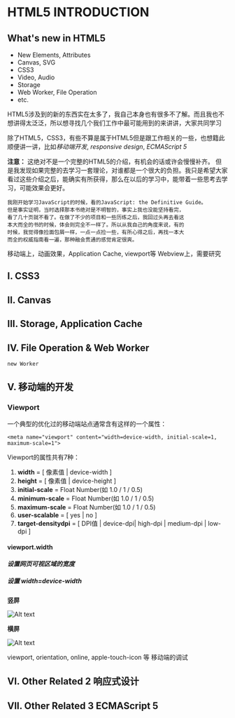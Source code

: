 # HTML5 INTRODUCTION

## What's new in HTML5
- New Elements, Attributes
- Canvas, SVG
- CSS3
- Video, Audio
- Storage
- Web Worker, File Operation
- etc.

HTML5涉及到的新的东西实在太多了，我自己本身也有很多不了解。而且我也不想讲得太泛泛，所以想寻找几个我们工作中最可能用到的来讲讲，大家共同学习

除了HTML5，CSS3，有些不算是属于HTML5但是跟工作相关的一些，也想籍此顺便讲一讲，比如*移动端开发*, *responsive design*, *ECMAScript 5*


**注意：** 这绝对不是一个完整的HTML5的介绍，有机会的话或许会慢慢补齐。
但是我发现如果完整的去学习一套理论，对谁都是一个很大的负担。我只是希望大家看过这些介绍之后，能确实有所获得，那么在以后的学习中，能带着一些思考去学习，可能效果会更好。

    我刚开始学习JavaScript的时候，看的JavaScript: the Definitive Guide。
    但是事实证明，当时选择那本书绝对是不明智的，事实上我也没能坚持看完，
    看了几十页就不看了。在做了不少的项目和一些历练之后，我回过头再去看这
    本大而全的书的时候，体会则完全不一样了。所以从我自己的角度来说，有的
    时候，我觉得像捡面包屑一样，一点一点捡一些，有所心得之后，再找一本大
    而全的权威指南看一遍，那种融会贯通的感觉肯定很爽。

移动端上，动画效果，Application Cache, viewport等
Webview上，需要研究

## I. CSS3


## II. Canvas


## III. Storage, Application Cache


## IV. File Operation & Web Worker

`new Worker`


## V. 移动端的开发
### Viewport

一个典型的优化过的移动端站点通常含有这样的一个属性：

    <meta name="viewport" content="width=device-width, initial-scale=1, maximum-scale=1">
    
Viewport的属性共有7种：

1. **width** = [ 像素值 | device-width ]
2. **height** = [ 像素值 | device-height ]
3. **initial-scale** = Float Number(如 1.0 / 1 / 0.5)
4. **minimum-scale** = Float Number(如 1.0 / 1 / 0.5)
5. **maximum-scale** = Float Number(如 1.0 / 1 / 0.5)
6. **user-scalable** = [ yes | no ]
7. **target-densitydpi** = [ DPI值 | device-dpi| high-dpi | medium-dpi | low-dpi ]

#### viewport.width
***设置网页可视区域的宽度***

##### 设置 width=device-width
**竖屏**

![Alt text](http://m2.img.libdd.com/farm4/2013/0220/20/9FF8D77501969C9923D8216BD707BBB50C5E015895EBC_500_800.jpg)

**横屏**

![Alt text](http://m2.img.libdd.com/farm4/2013/0220/20/267EE7C2B1B9EB81A354336B50E09D49442F7E2266DE1_500_313.jpg)


viewport, orientation, online, apple-touch-icon 等
移动端的调试

## VI. Other Related 2  响应式设计


## VII. Other Related 3  ECMAScript 5

